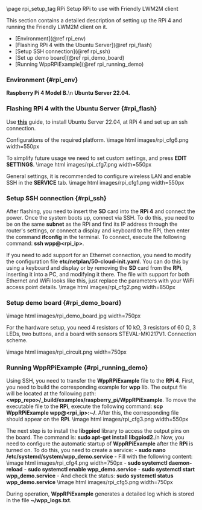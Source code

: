 \page rpi_setup_tag RPi Setup RPi to use with Friendly LWM2M client

This section contains a detailed description of setting up the RPi 4 and running the Friendly LWM2M client on it.

- [Environment](@ref rpi_env)
- [Flashing RPi 4 with the Ubuntu Server](@ref rpi_flash)
- [Setup SSH connection](@ref rpi_ssh)
- [Set up demo board](@ref rpi_demo_board)
- [Running WppRPiExample](@ref rpi_running_demo)

### Environment {#rpi_env}

**Raspberry Pi 4 Model B.**\n
**Ubuntu Server 22.04.**

### Flashing RPi 4 with the Ubuntu Server {#rpi_flash}

Use **[this](https://ubuntu.com/tutorials/how-to-install-ubuntu-on-your-raspberry-pi#1-overview)** guide, to install Ubuntu Server 22.04, at RPi 4 and set up an ssh connection.

Configurations of the required platform.
\image html images/rpi_cfg6.png width=550px

To simplify future usage we need to set custom settings, and press **EDIT SETTINGS**.
\image html images/rpi_cfg7.png width=550px

General settings, it is recommended to configure wireless LAN and enable SSH in the **SERVICE** tab.
\image html images/rpi_cfg1.png width=550px

### Setup SSH connection {#rpi_ssh}

After flashing, you need to insert the **SD** card into the **RPi 4** and connect the power. Once the system boots up, connect via SSH. To do this, you need to be on the same **subnet** as the RPi and find its IP address through the router's settings, or connect a display and keyboard to the RPi, then enter the command **ifconfig** in the terminal. To connect, execute the following command: **ssh wpp@<rpi_ip>**.

If you need to add support for an Ethernet connection, you need to modify the configuration file **etc/netplan/50-cloud-init.yaml**. You can do this by using a keyboard and display or by removing the **SD** card from the **RPi**, inserting it into a PC, and modifying it there. The file with support for both Ethernet and WiFi looks like this, just replace the parameters with your WiFi access point details.
\image html images/rpi_cfg2.png width=850px

### Setup demo board {#rpi_demo_board}

\image html images/rpi_demo_board.jpg width=750px

For the hardware setup, you need 4 resistors of 10 kΩ, 3 resistors of 60 Ω, 3 LEDs, two buttons, and a board with sensors STEVAL-MKI217V1. 
Connection scheme.

\image html images/rpi_circuit.png width=750px

### Running WppRPiExample {#rpi_running_demo}

Using SSH, you need to transfer the **WppRPiExample** file to the **RPi 4**. First, you need to build the corresponding example for **wpp** lib. The output file will be located at the following path: **<wpp_repo>/_build/examples/raspberry_pi/WppRPiExample**. To move the executable file to the **RPi**, execute the following command: **scp WppRPiExample wpp@<rpi_ip>:~/**. After this, the corresponding file should appear on the **RPi**.
\image html images/rpi_cfg3.png width=550px

The next step is to install the **libgpiod** library to access the output pins on the board. The command is: **sudo apt-get install libgpiod2**./n
Now, you need to configure the automatic startup of **WppRPiExample** after the **RPi** is turned on. To do this, you need to create a service:
    - **sudo nano /etc/systemd/system/wpp_demo.service**
    - Fill with the following content: \image html images/rpi_cfg4.png width=750px
    - **sudo systemctl daemon-reload**
    - **sudo systemctl enable wpp_demo.service**
    - **sudo systemctl start wpp_demo.service**
    - And check the status: **sudo systemctl status wpp_demo.service** \image html images/rpi_cfg5.png width=750px
  
During operation, **WppRPiExample** generates a detailed log which is stored in the file **~/wpp_logs.txt**.